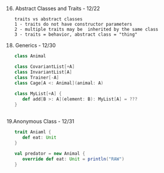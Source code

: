 16. Abstract Classes and Traits - 12/22
```
   traits vs abstract classes
   1 - traits do not have constructor parameters
   2 - multiple traits may be  inherited by the same class
   3 - traits = behavior, abstract class = "thing"
```

18. Generics - 12/30
```Scala
   class Animal

   class CovariantList[+A]
   class InvariantList[A]
   class Trainer[-A]
   class Cage[A <: Animal](animal: A)
   
   class MyList[+A] {
      def add[B >: A](element: B): MyList[A] = ???
   }
   
```
19.Anonymous Class - 12/31
```Scala
   trait Aniaml {
      def eat: Unit
   }
   
   val predator = new Animal {
      override def eat: Unit = println("RAW")
   }
